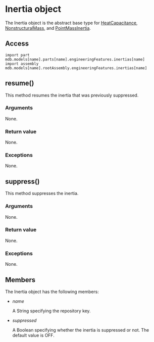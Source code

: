 # Inertia object

The Inertia object is the abstract base type for [HeatCapacitance](https://help.3ds.com/2022/english/DSSIMULIA_Established/SIMACAEKERRefMap/simaker-c-heatcapacitancepyc.htm?ContextScope=all), [NonstructuralMass](https://help.3ds.com/2022/english/DSSIMULIA_Established/SIMACAEKERRefMap/simaker-c-nonstructuralmasspyc.htm?ContextScope=all), and [PointMassInertia](https://help.3ds.com/2022/english/DSSIMULIA_Established/SIMACAEKERRefMap/simaker-c-pointmassinertiapyc.htm?ContextScope=all).

## Access

```
import part
mdb.models[name].parts[name].engineeringFeatures.inertias[name]
import assembly
mdb.models[name].rootAssembly.engineeringFeatures.inertias[name]
```

## resume()



This method resumes the inertia that was previously suppressed.



### Arguments

None.

### Return value

None.

### Exceptions

None.



## suppress()



This method suppresses the inertia.



### Arguments

None.

### Return value

None.

### Exceptions

None.



## Members

The Inertia object has the following members:

- *name*

  A String specifying the repository key.

- *suppressed*

  A Boolean specifying whether the inertia is suppressed or not. The default value is OFF.